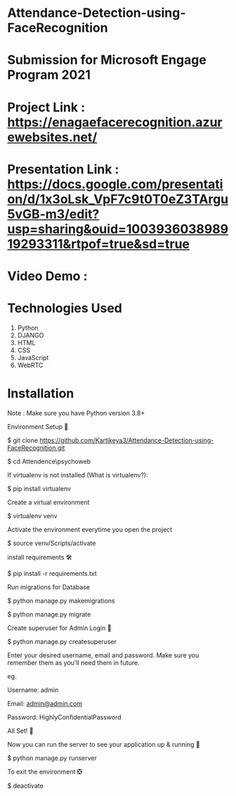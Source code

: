 # Attendance-Detection-using-FaceRecognition

# Submission for Microsoft Engage Program 2021

# Project Link : https://enagaefacerecognition.azurewebsites.net/

# Presentation Link : https://docs.google.com/presentation/d/1x3oLsk_VpF7c9t0T0eZ3TArgu5vGB-m3/edit?usp=sharing&ouid=100393603898919293311&rtpof=true&sd=true

# Video Demo : 

# Technologies Used 

1) Python
2) DJANGO
3) HTML
4) CSS
5) JavaScript
6) WebRTC

# Installation

Note : Make sure you have Python version 3.8+

Environment Setup 🚀

$ git clone https://github.com/Kartikeya3/Attendance-Detection-using-FaceRecognition.git

$ cd Attendence\psychoweb

If virtualenv is not installed (What is virtualenv?):

$ pip install virtualenv

Create a virtual environment

$ virtualenv venv

Activate the environment everytime you open the project

$ source venv/Scripts/activate

install requirements 🛠

$ pip install -r requirements.txt

Run migrations for Database

$ python manage.py makemigrations

$ python manage.py migrate

Create superuser for Admin Login 🔐

$ python manage.py createsuperuser

Enter your desired username, email and password. Make sure you remember them as you'll need them in future.

eg.

Username: admin

Email: admin@admin.com

Password: HighlyConfidentialPassword

All Set! 🤩

Now you can run the server to see your application up & running 🚀

$ python manage.py runserver

To exit the environment ❎

$ deactivate

